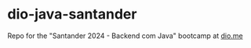 # dio-java-santander

Repo for the "Santander 2024 - Backend com Java" bootcamp at [dio.me](http://www.dio.me)

